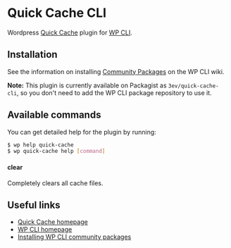 # Quick Cache CLI

Wordpress [Quick Cache](https://wordpress.org/plugins/quick-cache/) plugin for [WP CLI](http://wp-cli.org/).

## Installation

See the information on installing [Community Packages](https://github.com/wp-cli/wp-cli/wiki/Community-Packages)
on the WP CLI wiki.

**Note:** This plugin is currently available on Packagist as `3ev/quick-cache-cli`, so you don't need to
add the WP CLI package repository to use it.

## Available commands

You can get detailed help for the plugin by running:

```sh
$ wp help quick-cache
$ wp quick-cache help [command]
```

#### clear

Completely clears all cache files.

## Useful links

* [Quick Cache homepage](https://wordpress.org/plugins/quick-cache/)
* [WP CLI homepage](http://wp-cli.org/)
* [Installing WP CLI community packages](https://github.com/wp-cli/wp-cli/wiki/Community-Packages)
